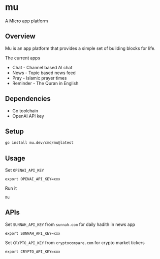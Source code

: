 # mu

A Micro app platform

## Overview

Mu is an app platform that provides a simple set of building blocks for life.

The current apps

- Chat - Channel based AI chat
- News - Topic based news feed
- Pray - Islamic prayer times
- Reminder - The Quran in English

## Dependencies

- Go toolchain
- OpenAI API key

## Setup

```bash
go install mu.dev/cmd/mu@latest
```

## Usage

Set `OPENAI_API_KEY`

```
export OPENAI_API_KEY=xxx
```

Run it

```
mu
```

## APIs

Set `SUNNAH_API_KEY` from `sunnah.com` for daily hadith in news app

```
export SUNNAH_API_KEY=xxx
```

Set `CRYPTO_API_KEY` from `cryptocompare.com` for crypto market tickers

```
export CRYPTO_API_KEY=xxx
```
